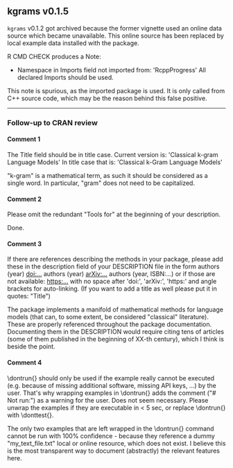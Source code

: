 ## kgrams v0.1.5

`kgrams` v0.1.2 got archived because the former vignette used an online data 
source which became unavailable. This online source has been replaced by local 
example data installed with the package.

R CMD CHECK produces a Note:

* Namespace in Imports field not imported from: 'RcppProgress'
    All declared Imports should be used.

This note is spurious, as the imported package is used. It is only called from
C++ source code, which may be the reason behind this false positive.

---

### Follow-up to CRAN review

#### Comment 1

 The Title field should be in title case. Current version is:
 'Classical k-gram Language Models'
 In title case that is:
 'Classical k-Gram Language Models'
 
"k-gram" is a mathematical term, as such it should be considered as a 
single word. In particular, "gram" does not need to be capitalized.

#### Comment 2

Please omit the redundant "Tools for" at the beginning of your description.

Done.

#### Comment 3

If there are references describing the methods in your package, please add these in the description field of your DESCRIPTION file in the form
authors (year) <doi:...>
authors (year) <arXiv:...>
authors (year, ISBN:...)
or if those are not available: <https:...>
with no space after 'doi:', 'arXiv:', 'https:' and angle brackets for auto-linking.
(If you want to add a title as well please put it in quotes: "Title")

The package implements a manifold of mathematical methods for language models 
(that can, to some extent, be considered "classical" literature). These are 
properly referenced throughout the package documentation. 
Documenting them in the DESCRIPTION would require citing tens of articles (some
of them published in the beginning of XX-th century), which I think is beside 
the point.

#### Comment 4

\dontrun{} should only be used if the example really cannot be executed (e.g. because of missing additional software, missing API keys, ...) by the user. That's why wrapping examples in \dontrun{} adds the comment ("# Not run:") as a warning for the user.
Does not seem necessary.
Please unwrap the examples if they are executable in < 5 sec, or replace \dontrun{} with \donttest{}.

The only two examples that are left wrapped in the \dontrun{} command
cannot be run with 100% confidence - because they reference a dummy 
"my_text_file.txt" local or online resource, which does not exist. I believe
this is the most transparent way to document (abstractly) the relevant features
here.
